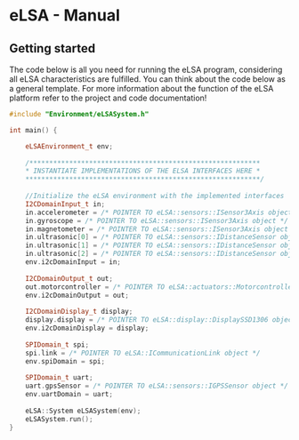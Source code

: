 # eLSA - Manual

## Getting started

The code below is all you need for running the eLSA program, considering all eLSA characteristics are
fulfilled. You can think about the code below as a general template. For more information about the function
of the eLSA platform refer to the project and code documentation!


```cpp
#include "Environment/eLSASystem.h"

int main() {

	eLSAEnvironment_t env;
	
	/**********************************************************
	* INSTANTIATE IMPLEMENTATIONS OF THE ELSA INTERFACES HERE *
	***********************************************************/
	
	//Initialize the eLSA environment with the implemented interfaces
	I2CDomainInput_t in;
	in.accelerometer = /* POINTER TO eLSA::sensors::ISensor3Axis object */
	in.gyroscope = /* POINTER TO eLSA::sensors::ISensor3Axis object */
	in.magnetometer = /* POINTER TO eLSA::sensors::ISensor3Axis object */
	in.ultrasonic[0] = /* POINTER TO eLSA::sensors::IDistanceSensor object (LEFT DISTANCE SENSOR) */
	in.ultrasonic[1] = /* POINTER TO eLSA::sensors::IDistanceSensor object (MIDDLE DISTANCE SENSOR) */
	in.ultrasonic[2] = /* POINTER TO eLSA::sensors::IDistanceSensor object (RIGHT DISTANCE SENSOR) */
	env.i2cDomainInput = in;
	
	I2CDomainOutput_t out;
	out.motorcontroller = /* POINTER TO eLSA::actuators::Motorcontroller object */
	env.i2cDomainOutput = out;
	
	I2CDomainDisplay_t display;
	display.display = /* POINTER TO eLSA::display::DisplaySSD1306 object */
	env.i2cDomainDisplay = display;
	
	SPIDomain_t spi;
	spi.link = /* POINTER TO eLSA::ICommunicationLink object */
	env.spiDomain = spi;
	
	SPIDomain_t uart;
	uart.gpsSensor = /* POINTER TO eLSA::sensors::IGPSSensor object */
	env.uartDomain = uart;
	
	eLSA::System eLSASystem(env);
	eLSASystem.run();
}
```